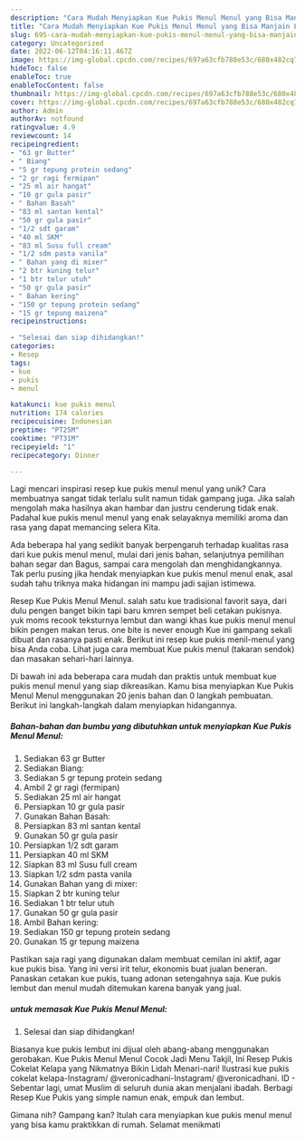 ```yaml
---
description: "Cara Mudah Menyiapkan Kue Pukis Menul Menul yang Bisa Manjain Lidah"
title: "Cara Mudah Menyiapkan Kue Pukis Menul Menul yang Bisa Manjain Lidah"
slug: 695-cara-mudah-menyiapkan-kue-pukis-menul-menul-yang-bisa-manjain-lidah
category: Uncategorized
date: 2022-06-12T04:16:11.467Z
image: https://img-global.cpcdn.com/recipes/697a63cfb788e53c/680x482cq70/kue-pukis-menul-menul-foto-resep-utama.jpg
hideToc: false
enableToc: true
enableTocContent: false
thumbnail: https://img-global.cpcdn.com/recipes/697a63cfb788e53c/680x482cq70/kue-pukis-menul-menul-foto-resep-utama.jpg
cover: https://img-global.cpcdn.com/recipes/697a63cfb788e53c/680x482cq70/kue-pukis-menul-menul-foto-resep-utama.jpg
author: Admin
authorAv: notfound
ratingvalue: 4.9
reviewcount: 14
recipeingredient:
- "63 gr Butter"
- " Biang"
- "5 gr tepung protein sedang"
- "2 gr ragi fermipan"
- "25 ml air hangat"
- "10 gr gula pasir"
- " Bahan Basah"
- "83 ml santan kental"
- "50 gr gula pasir"
- "1/2 sdt garam"
- "40 ml SKM"
- "83 ml Susu full cream"
- "1/2 sdm pasta vanila"
- " Bahan yang di mixer"
- "2 btr kuning telur"
- "1 btr telur utuh"
- "50 gr gula pasir"
- " Bahan kering"
- "150 gr tepung protein sedang"
- "15 gr tepung maizena"
recipeinstructions:

- "Selesai dan siap dihidangkan!"
categories:
- Resep
tags:
- kue
- pukis
- menul

katakunci: kue pukis menul 
nutrition: 174 calories
recipecuisine: Indonesian
preptime: "PT25M"
cooktime: "PT31M"
recipeyield: "1"
recipecategory: Dinner

---
```





Lagi mencari inspirasi resep kue pukis menul menul yang unik? Cara membuatnya sangat tidak terlalu sulit namun tidak gampang juga. Jika salah mengolah maka hasilnya akan hambar dan justru cenderung tidak enak. Padahal kue pukis menul menul yang enak selayaknya memiliki aroma dan rasa yang dapat memancing selera Kita.





Ada beberapa hal yang sedikit banyak berpengaruh terhadap kualitas rasa dari kue pukis menul menul, mulai dari jenis bahan, selanjutnya pemilihan bahan segar dan Bagus, sampai cara mengolah dan menghidangkannya. Tak perlu pusing jika hendak menyiapkan kue pukis menul menul enak,      asal sudah tahu triknya maka hidangan ini mampu jadi sajian istimewa.














Resep Kue Pukis Menul Menul. salah satu kue tradisional favorit saya, dari dulu pengen banget bikin tapi baru kmren sempet beli cetakan pukisnya. yuk moms recook teksturnya lembut dan wangi khas kue pukis menul menul bikin pengen makan terus. one bite is never enough Kue ini gampang sekali dibuat dan rasanya pasti enak. Berikut ini resep kue pukis menil-menul yang bisa Anda coba. Lihat juga cara membuat Kue pukis menul (takaran sendok) dan masakan sehari-hari lainnya.






Di bawah ini ada beberapa cara mudah dan praktis untuk membuat kue pukis menul menul yang siap dikreasikan. Kamu bisa menyiapkan Kue Pukis Menul Menul menggunakan 20 jenis bahan dan 0 langkah pembuatan. Berikut ini langkah-langkah dalam menyiapkan hidangannya.

<!--inarticleads1-->

##### Bahan-bahan dan bumbu yang dibutuhkan untuk menyiapkan Kue Pukis Menul Menul:

1. Sediakan 63 gr Butter
1. Sediakan  Biang:
1. Sediakan 5 gr tepung protein sedang
1. Ambil 2 gr ragi (fermipan)
1. Sediakan 25 ml air hangat
1. Persiapkan 10 gr gula pasir
1. Gunakan  Bahan Basah:
1. Persiapkan 83 ml santan kental
1. Gunakan 50 gr gula pasir
1. Persiapkan 1/2 sdt garam
1. Persiapkan 40 ml SKM
1. Siapkan 83 ml Susu full cream
1. Siapkan 1/2 sdm pasta vanila
1. Gunakan  Bahan yang di mixer:
1. Siapkan 2 btr kuning telur
1. Sediakan 1 btr telur utuh
1. Gunakan 50 gr gula pasir
1. Ambil  Bahan kering:
1. Sediakan 150 gr tepung protein sedang
1. Gunakan 15 gr tepung maizena


Pastikan saja ragi yang digunakan dalam membuat cemilan ini aktif, agar kue pukis bisa. Yang ini versi irit telur, ekonomis buat jualan beneran. Panaskan cetakan kue pukis, tuang adonan setengahnya saja. Kue pukis lembut dan menul mudah ditemukan karena banyak yang jual. 

<!--inarticleads2-->

#####  untuk memasak Kue Pukis Menul Menul:


1. Selesai dan siap dihidangkan!

Biasanya kue pukis lembut ini dijual oleh abang-abang menggunakan gerobakan. Kue Pukis Menul Menul Cocok Jadi Menu Takjil, Ini Resep Pukis Cokelat Kelapa yang Nikmatnya Bikin Lidah Menari-nari! Ilustrasi kue pukis cokelat kelapa-Instagram/ @veronicadhani-Instagram/ @veronicadhani. ID - Sebentar lagi, umat Muslim di seluruh dunia akan menjalani ibadah. Berbagi Resep Kue Pukis yang simple namun enak, empuk dan lembut. 

Gimana nih? Gampang kan? Itulah cara menyiapkan kue pukis menul menul yang bisa kamu praktikkan di rumah. Selamat menikmati
